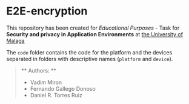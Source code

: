# E2E-encryption
This repository has been created for *Educational Purposes* - Task for **Security and privacy in Application Environments** at [the University of Malaga](https://www.uma.es/)

The `code` folder contains the code for the platform and the devices separated in folders with descriptive names (`platform` and `device`). 

> ** Authors: ** 
> - Vadim Miron
> - Fernando Gallego Donoso
> - Daniel R. Torres Ruiz